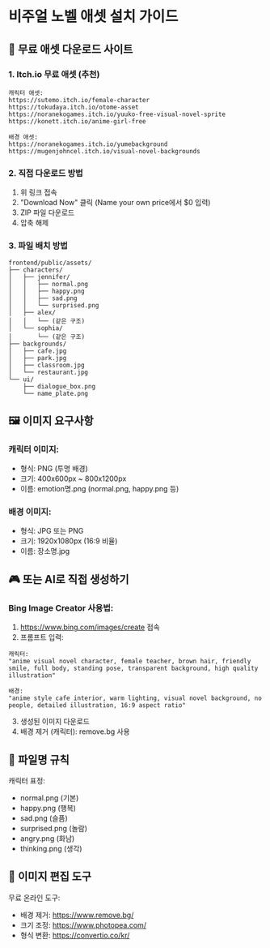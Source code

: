 # 비주얼 노벨 애셋 설치 가이드

## 🎨 무료 애셋 다운로드 사이트

### 1. Itch.io 무료 애셋 (추천)
```
캐릭터 애셋:
https://sutemo.itch.io/female-character
https://tokudaya.itch.io/otome-asset
https://noranekogames.itch.io/yuuko-free-visual-novel-sprite
https://konett.itch.io/anime-girl-free

배경 애셋:
https://noranekogames.itch.io/yumebackground
https://mugenjohncel.itch.io/visual-novel-backgrounds
```

### 2. 직접 다운로드 방법
1. 위 링크 접속
2. "Download Now" 클릭 (Name your own price에서 $0 입력)
3. ZIP 파일 다운로드
4. 압축 해제

### 3. 파일 배치 방법
```
frontend/public/assets/
├── characters/
│   ├── jennifer/
│   │   ├── normal.png
│   │   ├── happy.png
│   │   ├── sad.png
│   │   └── surprised.png
│   ├── alex/
│   │   └── (같은 구조)
│   └── sophia/
│       └── (같은 구조)
├── backgrounds/
│   ├── cafe.jpg
│   ├── park.jpg
│   ├── classroom.jpg
│   └── restaurant.jpg
└── ui/
    ├── dialogue_box.png
    └── name_plate.png
```

## 🖼️ 이미지 요구사항

### 캐릭터 이미지:
- 형식: PNG (투명 배경)
- 크기: 400x600px ~ 800x1200px
- 이름: emotion명.png (normal.png, happy.png 등)

### 배경 이미지:
- 형식: JPG 또는 PNG
- 크기: 1920x1080px (16:9 비율)
- 이름: 장소명.jpg

## 🎮 또는 AI로 직접 생성하기

### Bing Image Creator 사용법:
1. https://www.bing.com/images/create 접속
2. 프롬프트 입력:
```
캐릭터:
"anime visual novel character, female teacher, brown hair, friendly smile, full body, standing pose, transparent background, high quality illustration"

배경:
"anime style cafe interior, warm lighting, visual novel background, no people, detailed illustration, 16:9 aspect ratio"
```
3. 생성된 이미지 다운로드
4. 배경 제거 (캐릭터): remove.bg 사용

## 📝 파일명 규칙

캐릭터 표정:
- normal.png (기본)
- happy.png (행복)
- sad.png (슬픔)
- surprised.png (놀람)
- angry.png (화남)
- thinking.png (생각)

## 🔧 이미지 편집 도구

무료 온라인 도구:
- 배경 제거: https://www.remove.bg/
- 크기 조정: https://www.photopea.com/
- 형식 변환: https://convertio.co/kr/
